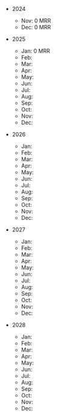 - 2024
  - Nov: 0 MRR
  - Dec: 0 MRR
 
- 2025
  - Jan: 0 MRR
  - Feb:
  - Mar:
  - Apr:
  - May:
  - Jun:
  - Jul:
  - Aug:
  - Sep:
  - Oct:
  - Nov:
  - Dec:

- 2026
  - Jan: 
  - Feb:
  - Mar:
  - Apr:
  - May:
  - Jun:
  - Jul:
  - Aug:
  - Sep:
  - Oct:
  - Nov:
  - Dec:

- 2027
  - Jan: 
  - Feb:
  - Mar:
  - Apr:
  - May:
  - Jun:
  - Jul:
  - Aug:
  - Sep:
  - Oct:
  - Nov:
  - Dec:

- 2028
  - Jan: 
  - Feb:
  - Mar:
  - Apr:
  - May:
  - Jun:
  - Jul:
  - Aug:
  - Sep:
  - Oct:
  - Nov:
  - Dec:
